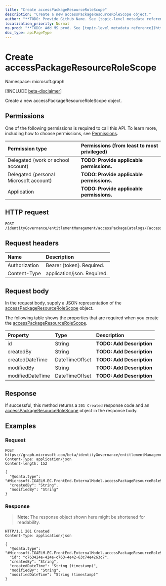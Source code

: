 ```yaml
---
title: "Create accessPackageResourceRoleScope"
description: "Create a new accessPackageResourceRoleScope object."
author: "**TODO: Provide Github Name. See [topic-level metadata reference](https://msgo.azurewebsites.net/add/document/guidelines/metadata.html#topic-level-metadata)**"
localization_priority: Normal
ms.prod: "**TODO: Add MS prod. See [topic-level metadata reference](https://msgo.azurewebsites.net/add/document/guidelines/metadata.html#topic-level-metadata)**"
doc_type: apiPageType
---
```


# Create accessPackageResourceRoleScope
Namespace: microsoft.graph

[!INCLUDE [beta-disclaimer](../../includes/beta-disclaimer.md)]

Create a new accessPackageResourceRoleScope object.

## Permissions
One of the following permissions is required to call this API. To learn more, including how to choose permissions, see [Permissions](/graph/permissions-reference).

|Permission type|Permissions (from least to most privileged)|
|:---|:---|
|Delegated (work or school account)|**TODO: Provide applicable permissions.**|
|Delegated (personal Microsoft account)|**TODO: Provide applicable permissions.**|
|Application|**TODO: Provide applicable permissions.**|

## HTTP request

<!-- {
  "blockType": "ignored"
}
-->
``` http
POST /identityGovernance/entitlementManagement/accessPackageCatalogs/{accessPackageCatalogId}/accessPackages/{accessPackageId}/accessPackageResourceRoleScopes
```

## Request headers
|Name|Description|
|:---|:---|
|Authorization|Bearer {token}. Required.|
|Content-Type|application/json. Required.|

## Request body
In the request body, supply a JSON representation of the [accessPackageResourceRoleScope](../resources/accesspackageresourcerolescope.md) object.

The following table shows the properties that are required when you create the [accessPackageResourceRoleScope](../resources/accesspackageresourcerolescope.md).

|Property|Type|Description|
|:---|:---|:---|
|id|String|**TODO: Add Description**|
|createdBy|String|**TODO: Add Description**|
|createdDateTime|DateTimeOffset|**TODO: Add Description**|
|modifiedBy|String|**TODO: Add Description**|
|modifiedDateTime|DateTimeOffset|**TODO: Add Description**|



## Response

If successful, this method returns a `201 Created` response code and an [accessPackageResourceRoleScope](../resources/accesspackageresourcerolescope.md) object in the response body.

## Examples

### Request
<!-- {
  "blockType": "request",
  "name": "create_accesspackageresourcerolescope_from_"
}
-->
``` http
POST https://graph.microsoft.com/beta/identityGovernance/entitlementManagement/accessPackageCatalogs/{accessPackageCatalogId}/accessPackages/{accessPackageId}/accessPackageResourceRoleScopes
Content-Type: application/json
Content-length: 152

{
  "@odata.type": "#Microsoft.IGAELM.EC.FrontEnd.ExternalModel.accessPackageResourceRoleScope",
  "createdBy": "String",
  "modifiedBy": "String"
}
```


### Response
>**Note:** The response object shown here might be shortened for readability.
<!-- {
  "blockType": "response",
  "truncated": true,
  "@odata.type": "Microsoft.IGAELM.EC.FrontEnd.ExternalModel.accessPackageResourceRoleScope"
}
-->
``` http
HTTP/1.1 201 Created
Content-Type: application/json

{
  "@odata.type": "#Microsoft.IGAELM.EC.FrontEnd.ExternalModel.accessPackageResourceRoleScope",
  "id": "c763424e-424e-c763-4e42-63c74e4263c7",
  "createdBy": "String",
  "createdDateTime": "String (timestamp)",
  "modifiedBy": "String",
  "modifiedDateTime": "String (timestamp)"
}
```

